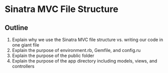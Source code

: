 # Sinatra MVC File Structure


## Outline

1. Explain why we use the Sinatra MVC file structure vs. writing our code in one giant file
2. Explain the purpose of environment.rb, Gemfile, and config.ru 
3. Explain the purpose of the public folder
4. Explain the purpose of the app directory including models, views, and controllers